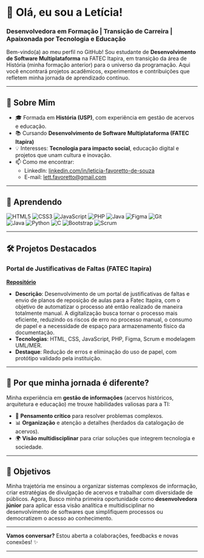 # 👋 Olá, eu sou a Letícia!  

### **Desenvolvedora em Formação | Transição de Carreira | Apaixonada por Tecnologia e Educação**  

Bem-vindo(a) ao meu perfil no GitHub! Sou estudante de **Desenvolvimento de Software Multiplataforma** na FATEC Itapira, em transição da área de História (minha formação anterior) para o universo da programação. Aqui você encontrará projetos acadêmicos, experimentos e contribuições que refletem minha jornada de aprendizado contínuo.  

---  

## 🚀 **Sobre Mim**  
- 🎓 Formada em **História (USP)**, com experiência em gestão de acervos e educação.
- 📚 Cursando **Desenvolvimento de Software Multiplataforma (FATEC Itapira)**
- 💡 Interesses: **Tecnologia para impacto social**, educação digital e projetos que unam cultura e inovação.  
- 📫 Como me encontrar:  
  - LinkedIn: [linkedin.com/in/leticia-favoretto-de-souza](https://www.linkedin.com/in/leticia-favoretto-de-souza-6b587b17b)  
  - E-mail: lett.favoretto@gmail.com  

---

## 🔧 **Aprendendo**  
![HTML5](https://img.shields.io/badge/HTML5-E34F26?style=flat&logo=html5&logoColor=white)
![CSS3](https://img.shields.io/badge/CSS3-1572B6?style=flat&logo=css3&logoColor=white)
![JavaScript](https://img.shields.io/badge/JavaScript-F7DF1E?style=flat&logo=javascript&logoColor=black)
![PHP](https://img.shields.io/badge/PHP-777BB4?style=flat&logo=php&logoColor=white)
![Java](https://img.shields.io/badge/Java-007396?style=flat&logo=java&logoColor=white)
![Figma](https://img.shields.io/badge/Figma-F24E1E?style=flat&logo=figma&logoColor=white)
![Git](https://img.shields.io/badge/Git-F05032?style=flat&logo=git&logoColor=white)  
![Java](https://img.shields.io/badge/Java-007396?style=flat&logo=java&logoColor=white)
![Python](https://img.shields.io/badge/Python-3776AB?style=flat&logo=python&logoColor=white)
![C](https://img.shields.io/badge/C-00599C?style=flat&logo=c&logoColor=white)
![Bootstrap](https://img.shields.io/badge/Bootstrap-7952B3?style=flat&logo=bootstrap&logoColor=white)
![Scrum](https://img.shields.io/badge/Scrum-6DB33F?style=flat&logo=scrum&logoColor=white)


---

## 🛠 **Projetos Destacados**  

### **Portal de Justificativas de Faltas (FATEC Itapira)**  
**[Repositório](https://github.com/rodrigopolastro/portal-reposicoes-aulas-fatec)**  
- **Descrição**:  Desenvolvimento de um portal de justificativas de faltas e envio de planos de reposição de aulas para a Fatec Itapira, com o objetivo de automatizar o processo até então realizado de maneira totalmente manual. A digitalização busca tornar o processo mais eficiente, reduzindo os riscos de erro no processo manual, o consumo de papel e a necessidade de espaço para armazenamento físico da documentação. 
- **Tecnologias**: HTML, CSS, JavaScript, PHP, Figma, Scrum e modelagem UML/MER.  
- **Destaque**: Redução de erros e eliminação do uso de papel, com protótipo validado pela instituição.  

---  

## 🌟 **Por que minha jornada é diferente?**  
Minha experiência em **gestão de informações** (acervos históricos, arquitetura e educação) me trouxe habilidades valiosas para a TI:  
- 🧠 **Pensamento crítico** para resolver problemas complexos.  
- 📊 **Organização** e atenção a detalhes (herdados da catalogação de acervos).  
- 🌍 **Visão multidisciplinar** para criar soluções que integrem tecnologia e sociedade.  

 ---

## 📌 **Objetivos**  
Minha trajetória me ensinou a organizar sistemas complexos de informação, criar estratégias de divulgação de acervos e trabalhar com diversidade de públicos. Agora, Busco minha primeira oportunidade como **desenvolvedora júnior** para aplicar essa visão analítica e multidisciplinar no desenvolvimento de softwares que simplifiquem processos ou democratizem o acesso ao conhecimento.

---  

**Vamos conversar?** Estou aberta a colaborações, feedbacks e novas conexões! ✨  

---  
